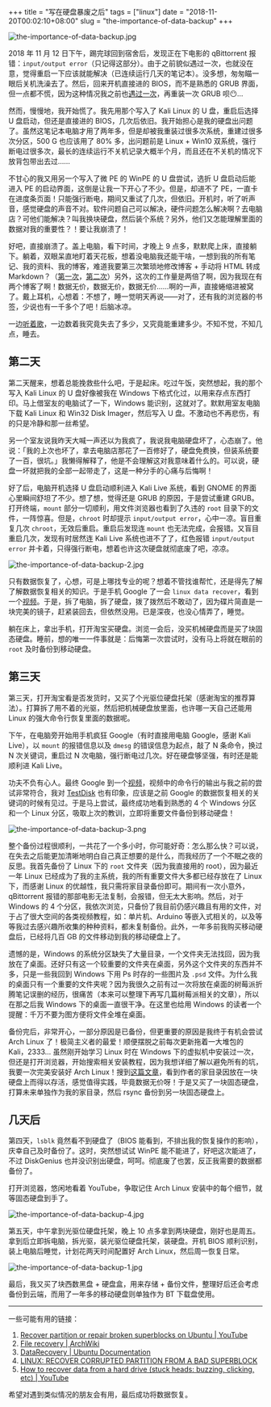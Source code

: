 +++
title = "写在硬盘暴废之后"
tags = ["linux"]
date = "2018-11-20T00:02:10+08:00"
slug = "the-importance-of-data-backup"
+++

![the-importance-of-data-backup.jpg](/images/the-importance-of-data-backup.jpg "使用 TestDisk 恢复并备份已损坏的硬盘的文件")

2018 年 11 月 12 日下午，踢完球回到宿舍后，发现正在下电影的 qBittorrent 报错：`input/output error`（只记得这部分）。由于之前貌似遇过一次，也就没在意，觉得重启一下应该就能解决（已连续运行几天的笔记本）。没多想，匆匆瞄一眼后关机洗澡去了。然后，回来开机直接进的 BIOS，而不是熟悉的 GRUB 界面，但一点都不慌，因为这种情况我之前也[遇过一次](/tech/how-to-reinstall-grub/)，再重装一次 GRUB 呗😶...

然而，慢慢地，我开始慌了。我先用那个写入了 Kali Linux 的 U 盘，重启后选择 U 盘启动，但还是直接进的 BIOS，几次后依旧。我开始担心是我的硬盘出问题了。虽然这笔记本电脑才用了两年多，但是却被我重装过很多次系统，重建过很多次分区，500 G 也应该用了 80% 多，出问题前是 Linux + Win10 双系统，强行断电过很多次，最长的连续运行不关机记录大概半个月，而且还在不关机的情况下放背包带出去过……

不甘心的我又用另一个写入了微 PE 的 WinPE 的 U 盘尝试，选折 U 盘启动后能进入 PE 的启动界面，这倒是让我一下开心了不少。但是，却进不了 PE，一直卡在进度条页面！只能强行断电，期间又重试了几次，但依旧。开机时，听了听声音，感觉硬盘的声音不对。软件问题自己可以解决，硬件问题怎么解决啊？去电脑店？可他们能解决？叫我换块硬盘，然后装个系统？另外，他们又怎能理解里面的数据对我的重要性？！要让我崩溃了！

好吧，直接崩溃了。盖上电脑，看下时间，才晚上 9 点多，默默爬上床，直接躺下。躺着，双眼呆直地盯着天花板，想着没电脑我还能干啥，一想到我的所有笔记、我的资料、我的博客，难道我要第三次繁琐地修改博客 + 手动将 HTML 转成 Markdown？（[第一次](/tech/rebuild-this-blog-due-to-rm/)，[第二次](/tech/a-tragedy-due-to-sed/)）另外，这次的工作量是两倍了啊，因为我现在有两个博客了啊！数据无价，数据无价，数据无价……啊的一声，直接蜷缩进被窝了。戴上耳机，心想着：不想了，睡一觉明天再说——对了，还有我的浏览器的书签，少说也有一千多个了吧！后脑冰凉。

一边[听着歌](https://music.163.com/song?id=32648651)，一边数着我究竟失去了多少，又究竟能重建多少。不知不觉，不知几点，睡去。

## 第二天

第二天醒来，想着总能挽救些什么吧，于是起床。吃过午饭，突然想起，我的那个写入 Kali Linux 的 U 盘好像被我在 Windows 下格式化过，以用来存点东西打印。马上借室友的电脑试了一下，Windows 能识别，这就对了。默默用室友电脑下载 Kali Linux 和 Win32 Disk Imager，然后写入 U 盘。不激动也不再悲伤，有的只是冷静和那一丝希望。

另一个室友说我昨天大喊一声还以为我疯了，我说我电脑硬盘坏了，心态崩了。他说：「我的上次也坏了，拿去电脑店那花了一百修好了，硬盘免费换，但装系统要了一百，很坑。」我懒得解释了，他是不会理解这对我意味着什么的。可以说，硬盘一坏就把我的全部一起带走了，这是一种分手的心痛与后悔啊！

好了后，电脑开机选择 U 盘启动顺利进入 Kali Live 系统，看到 GNOME 的界面心里瞬间舒坦了不少。想了想，觉得还是 GRUB 的原因，于是尝试重建 GRUB。打开终端，`mount` 部分一切顺利，用文件浏览器也看到了久违的 `root` 目录下的文件，一阵惊喜。但是，`chroot` 时却提示 `input/output error`，心中一凉。盲目重复几次 `chroot`，无效后重启。重启后发现连 `mount` 也无法完成，会报错。又盲目重启几次，发现有时居然连 Kali Live 系统也进不了了，红色报错 `input/output error` 并卡着，只得强行断电，想着也许这次硬盘就彻底废了吧，凉凉。

![the-importance-of-data-backup-2.jpg](/images/the-importance-of-data-backup-2.jpg "拆解硬盘以恢复数据")

只有数据恢复了，心想，可是上哪找专业的呢？想着不管找谁帮忙，还是得先了解了解数据恢复相关的知识。于是手机 Google 了一会 `linux data recover`，看到一个[视频](https://www.youtube.com/watch?v=F5Y7BniaRXg)。于是，拆了电脑，拆了硬盘，拨了拨然后不敢动了，因为碟片简直是一块完美的镜子，赶紧装回去，但依然没用。已是深夜，也没心情弄了，睡觉。

躺在床上，拿出手机，打开淘宝买硬盘。浏览一会后，没买机械硬盘而是买了块固态硬盘。睡前，想的唯一一件事就是：后悔第一次尝试时，没有马上将就在眼前的 `root` 及时备份到移动硬盘。

## 第三天

第三天，打开淘宝看是否发货时，又买了个光驱位硬盘托架（感谢淘宝的推荐算法）。打算拆了用不着的光驱，然后把机械硬盘放里面，也许哪一天自己还能用 Linux 的强大命令行恢复里面的数据呢。

下午，在电脑旁开始用手机疯狂 Google（有时直接用电脑 Google，感谢 Kali Live），以 `mount` 的报错信息以及 `dmesg` 的错误信息为起点，敲了 N 条命令，换过 N 次关键词，重启过 N 次电脑，强行断电过几次。好在硬盘够坚强，有时还是能顺利进 Kali Live。

功夫不负有心人。最终 Google 到一个[视频](https://www.youtube.com/watch?v=PHzKqfCuQgI)，视频中的命令行的输出与我之前的尝试非常符合，我对 [TestDisk](https://www.cgsecurity.org/wiki/TestDisk) 也有印象，应该是之前 Google 的数据恢复相关的关键词的时候有见过。于是马上尝试，最终成功地看到熟悉的 4 个 Windows 分区和一个 Linux 分区，吸取上次的教训，立即将重要文件备份到移动硬盘！

![the-importance-of-data-backup-3.png](/images/the-importance-of-data-backup-3.png "开始备份后，我立即评论以对作者表示感谢，作者也很快回应❤")

整个备份过程很顺利，一共花了一个多小时，你可能好奇：怎么那么快？可以说，在失去之后能更加清晰地明白自己真正想要的是什么，而我经历了一个不眠之夜的反思。我首先备份了 Linux 下的 `root` 文件夹（因为我直接用的 root），因为最近一年 Linux 已经成为了我的主系统，我的所有重要文件大多都已经存放在了 Linux 下，而感谢 Linux 的优越性，我只需将家目录备份即可。期间有一次小意外，qBittorrent 报错的那部电影无法复制，会报错，但无太大影响。然后，对于 Windows 的 4 个分区，我依次浏览，只备份了我目前仍感兴趣且有用的文件，对于占了很大空间的各类视频教程，如：单片机、Arduino 等嵌入式相关的，以及等等我过去感兴趣所收集的种种资料，都未复制备份。此外，一年多前我购买移动硬盘后，已经将几百 GB 的文件移动到我的移动硬盘上了。

遗憾的是，Windows 的系统分区缺失了大量目录，一个文件夹无法找回，因为我放在了桌面。还好只有这一个较重要的文件夹在桌面，另外这个文件夹的东西并不多，只是一些我回到 Windows 下用 Ps 时存的一些图片及 `.psd` 文件。为什么我的桌面只有一个重要的文件夹呢？因为我很久之前有过一次将放在桌面的树莓派折腾笔记误删的经历，很痛苦（本来可以整理下再写几篇树莓派相关的文章），所以在那之后我 Windows 下的桌面一直很干净。在这里也给用 Windows 的读者一个提醒：千万不要为图方便将文件全堆在桌面。

备份完后，非常开心，一部分原因是已备份，但更重要的原因是我终于有机会尝试 Arch Linux 了！极简主义者的最爱！顺便摆脱之前每次更新拖着一大堆包的 Kali，2333... 虽然刚开始学习 Linux 时在 Windows 下的虚拟机中安装过一次，但还是打开浏览器，开始搜索相关安装教程，因为我想详细了解以避免所有的坑，我要一次完美安装好 Arch Linux！搜到[这篇文章](https://www.viseator.com/2017/05/17/arch_install/)，看到作者的家目录因放在一块硬盘上而得以存活，感觉值得实践，毕竟数据无价呀！于是又买了一块固态硬盘，打算未来单独作为我的家目录，然后 rsync 备份到另一块固态硬盘上。

## 几天后

第四天，`lsblk` 竟然看不到硬盘了（BIOS 能看到，不排出我的恢复操作的影响），庆幸自己及时备份了。这时，突然想试试 WinPE 能不能进了，好吧这次能进了，不过 DiskGenius 也并没识别出硬盘，呵呵。彻底废了也罢，反正我需要的数据都备份了。

打开浏览器，悠闲地看着 YouTube，争取记住 Arch Linux 安装中的每个细节，就等固态硬盘到手了。

![the-importance-of-data-backup-4.jpg](/images/the-importance-of-data-backup-4.jpg "装好两块固态硬盘")

第五天，中午拿到光驱位硬盘托架，晚上 10 点多拿到两块硬盘，刚好也是周五。拿到后立即拆电脑，拆光驱，装光驱位硬盘托架，装硬盘。开机 BIOS 顺利识别，装上电脑后睡觉，计划花两天时间配置好 Arch Linux，然后周一恢复日常。

![the-importance-of-data-backup-1.jpg](/images/the-importance-of-data-backup-1.jpg "BIOS 顺利识别两块固态硬盘")

最后，我又买了块西数黑盘 + 硬盘盒，用来存储 + 备份文件，整理好后还会考虑备份到云端，而用了一年多的移动硬盘则单独作为 BT 下载盘使用。

---

一些可能有用的链接：

1. [Recover partition or repair broken superblocks on Ubuntu | YouTube](https://www.youtube.com/watch?v=PHzKqfCuQgI)
2. [File recovery | ArchWiki](https://wiki.archlinux.org/index.php/File_recovery)
3. [DataRecovery | Ubuntu Documentation](https://help.ubuntu.com/community/DataRecovery)
4. [LINUX: RECOVER CORRUPTED PARTITION FROM A BAD SUPERBLOCK](http://erikimh.com/linux-recover-corrupted-partition-from-a-bad-superblock/)
5. [How to recover data from a hard drive (stuck heads: buzzing, clicking, etc) | YouTube](https://www.youtube.com/watch?v=F5Y7BniaRXg)

希望对遇到类似情况的朋友会有用，最后成功将数据恢复。
